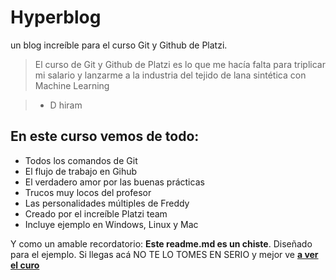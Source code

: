 # Hyperblog
un blog increíble para el curso Git y Github de Platzi. 
>El curso de Git y Github de Platzi es lo que me hacía falta para triplicar mi salario y lanzarme a la industria del tejido de lana sintética con Machine Learning

> - D hiram

## En este curso vemos de todo:
* Todos los comandos de Git
* El flujo de trabajo en Gihub
* El verdadero amor por las buenas prácticas
* Trucos muy locos del profesor
* Las personalidades múltiples de Freddy
* Creado por el increíble Platzi team
* Incluye ejemplo en Windows, Linux y Mac

Y como un amable recordatorio: **Este readme.md es un chiste**. Diseñado para el ejemplo. Si llegas acá NO TE LO TOMES EN SERIO y mejor ve [**a ver el curo**](https://platzi.com/cursos/git-github/ "a ver el curso")